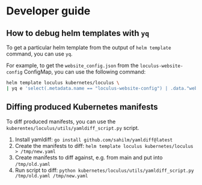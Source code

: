 # Developer guide

## How to debug helm templates with `yq`

To get a particular helm template from the output of `helm template` command, you can use `yq`.

For example, to get the `website_config.json` from the `loculus-website-config` ConfigMap, you can use the following command:

```bash
helm template loculus kubernetes/loculus \
| yq e 'select(.metadata.name == "loculus-website-config") | .data."website_config.json"'
```

## Diffing produced Kubernetes manifests

To diff produced manifests, you can use the `kuberentes/loculus/utils/yamldiff_script.py` script.

1. Install yamldiff: `go install github.com/sahilm/yamldiff@latest`
2. Create the manifests to diff: `helm template loculus kubernetes/loculus > /tmp/new.yaml`
3. Create manifests to diff against, e.g. from main and put into `/tmp/old.yaml`
4. Run script to diff: `python kubernetes/loculus/utils/yamldiff_script.py /tmp/old.yaml /tmp/new.yaml`
